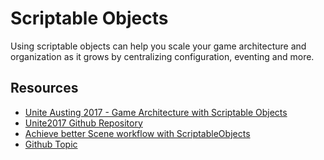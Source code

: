# Scriptable Objects

Using scriptable objects can help you scale your game architecture and organization as it grows by centralizing configuration, eventing and more.

## Resources

* [Unite Austing 2017 - Game Architecture with Scriptable Objects](https://www.youtube.com/watch?v=raQ3iHhE\_Kk)
* [Unite2017 Github Repository](https://github.com/roboryantron/Unite2017)
* [Achieve better Scene workflow with ScriptableObjects](https://blog.unity.com/technology/achieve-better-scene-workflow-with-scriptableobjects)
* [Github Topic](https://github.com/topics/scriptableobject)
